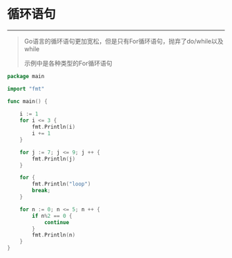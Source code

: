 # 循环语句
***
>Go语言的循环语句更加宽松，但是只有For循环语句，抛弃了do/while以及while
>
> 示例中是各种类型的For循环语句
```Go
package main

import "fmt"

func main() {
    
    i := 1
    for i <= 3 {
        fmt.Println(i)
        i += 1
    }

    for j := 7; j <= 9; j ++ {
        fmt.Println(j)
    }

    for {
        fmt.Println("loop")
        break;
    }

    for n := 0; n <= 5; n ++ {
        if n%2 == 0 {
            continue
        }
        fmt.Println(n)
    }
}
```